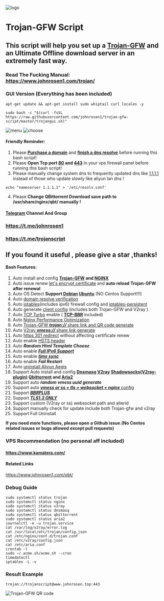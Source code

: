 ![logo](https://raw.githubusercontent.com/johnrosen1/trojan-gfw-script/master/logo.png)
# Trojan-GFW Script
## This script will help you set up a [Trojan-GFW](https://github.com/trojan-gfw/trojan) and an Ultimate Offline download server in an extremely fast way.
### Read The Fucking Manual: https://www.johnrosen1.com/trojan/

### GUI Version (Everything has been included)
```
apt-get update && apt-get install sudo whiptail curl locales -y
```
```
sudo bash -c "$(curl -fsSL https://raw.githubusercontent.com/johnrosen1/trojan-gfw-script/master/trojangui.sh)"
```
![menu](https://raw.githubusercontent.com/johnrosen1/trojan-gfw-script/master/mainmenu.png)
![choose](https://raw.githubusercontent.com/johnrosen1/trojan-gfw-script/master/useroption.png)

#### Friendly Reminder:
1. Please **[Purchase a domain](https://www.namesilo.com/?rid=685fb47qi)** and **[finish a dns resolve](https://dnschecker.org/)** before running this bash script!
2. Please **Open Tcp port [80](https://www.speedguide.net/port.php?port=80) and [443](https://www.speedguide.net/port.php?port=443)** in your vps firewall panel before running this bash script!
3. Please manually change system dns to frequently updated dns like [1.1.1.1](https://1.1.1.1/) instead of those who update slowly like aliyun lan dns !
```
echo "nameserver 1.1.1.1" > '/etc/resolv.conf'
```
4. Please **Change QBittorrent Download save path to /usr/share/nginx/qbt/ manually !**

#### [Telegram](https://telegram.org/) Channel And Group

### https://t.me/johnrosen1

### https://t.me/trojanscript

## If you found it useful , please give a star ,thanks!
#### Bash Features:

1. Auto install and config **[Trojan-GFW](https://github.com/trojan-gfw/trojan) and [NGINX](https://www.nginx.com/)**
3. Auto issue renew [let's encrypt certificate](https://letsencrypt.org/) and **auto reload Trojan-GFW after renewal**
4. Auto OS Detect **Support [Debian](https://www.debian.org/) [Ubuntu](https://ubuntu.com/)** (NO Centos Support!!!)
5. Auto [domain resolve verification](https://en.wikipedia.org/wiki/Nslookup)
6. Auto [iptables](https://en.wikipedia.org/wiki/Iptables)(includes ipv6) firewall config and [iptables-persistent](https://github.com/zertrin/iptables-persistent)
7. Auto generate [client config](https://trojan-gfw.github.io/trojan/config) (includes both Trojan-GFW and V2ray )
9. Auto [TCP Turbo](https://github.com/shadowsocks/shadowsocks/wiki/Optimizing-Shadowsocks) enable ( **[TCP-BBR](https://github.com/google/bbr)** included)
10. Auto [Nginx Performance Optimization](https://www.johnrosen1.com/nginx1/)
11. Auto [Trojan-GFW ***trojan://*** share link and QR code generate](https://github.com/trojan-gfw/trojan-url)
12. Auto [V2ray ***vmess://*** share link generate](https://github.com/boypt/vmess2json)
13. Auto [https 301 redirect](https://en.wikipedia.org/wiki/HTTP_301) without affecting certificate renew
14. Auto enable [HSTS header](https://securityheaders.com/)
16. Auto ***Random Html Template Choose***
17. Auto enable [***Full IPv6 Support***](https://en.wikipedia.org/wiki/IPv6)
18. Auto enable ***[time sync](https://www.freedesktop.org/software/systemd/man/timedatectl.html)***
19. Auto enable ***Fail Restart*** 
20. Auto [uninstall Aliyun Aegis](https://www.johnrosen1.com/ali-iso/)
20. Support Auto install and config **[Dnsmasq](https://en.wikipedia.org/wiki/Dnsmasq) [V2ray](https://www.v2ray.com/index.html) [Shadowsocks](https://shadowsocks.org/en/index.html)([V2ray-plugin](https://github.com/shadowsocks/v2ray-plugin)) [Qbittorrent](https://www.qbittorrent.org/) and [Aria2](https://github.com/aria2/aria2)**
20. Support auto ***random vmess uuid generate***
19. Support auto [***vmess or ss + tls + websocket + nginx*** config](https://guide.v2fly.org/advanced/wss_and_web.html)
20. Support ***[BBRPLUS](https://github.com/chiakge/Linux-NetSpeed)***
15. Support ***[TLS1.3 ONLY](https://wiki.openssl.org/index.php/TLS1.3)***
20. Support custom (V2ray or ss) websocket path and alterid
21. Support manually check for update include both Trojan-gfw and v2ray
23. Support Full Uninstall

**If you need more functions, please open a Github issue.(No Centos related issues or bugs allowed except pull requests)**

### VPS Recommendation (no personal aff included)

#### https://www.kamatera.com/

#### Related Links

https://www.johnrosen1.com/qbt/

### Debug Guide

```
sudo systemctl status trojan
sudo systemctl status nginx
sudo systemctl status v2ray
sudo systemctl status dnsmasq
sudo systemctl status qbittorrent
sudo systemctl status aria2
journalctl -e -u trojan.service
cat /var/log/v2ray/error.log
cat /usr/local/etc/trojan/config.json
cat /etc/nginx/conf.d/trojan.conf
cat /etc/v2ray/config.json
cat /etc/aria.conf
crontab -l
sudo ~/.acme.sh/acme.sh --cron
timedatectl
iptables -L -v
```
### Result Example
```
trojan://trojanscript@www.johnrosen.top:443
```
![Trojan-GFW QR code](https://raw.githubusercontent.com/johnrosen1/trojan-gfw-script/master/trojanscript.png)




